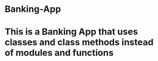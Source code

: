 # Banking-App
# This is a Banking App that uses classes and class methods instead of modules and functions
